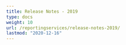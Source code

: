 ```yaml
---
title: Release Notes - 2019
type: docs
weight: 10
url: /reportingservices/release-notes-2019/
lastmod: "2020-12-16"
---
```




